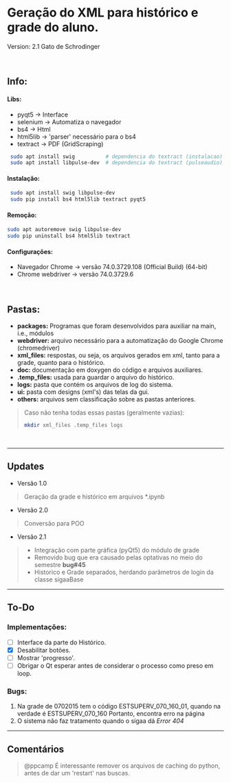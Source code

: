 # Geração do XML para histórico e grade do aluno.
Version: 2.1
Gato de Schrodinger

<br>

## Info:
#### Libs:
* pyqt5       → Interface
* selenium    → Automatiza o navegador
* bs4         → Html
* html5lib    → 'parser' necessário para o bs4
* textract    → PDF (GridScraping)
```bash
 sudo apt install swig          # dependencia do textract (instalacao)
 sudo apt install libpulse-dev  # dependencia do textract (pulseaudio)
```
#### Instalação:
```bash
 sudo apt install swig libpulse-dev
 sudo pip install bs4 html5lib textract pyqt5
 ```
#### Remoção:
```bash
sudo apt autoremove swig libpulse-dev
sudo pip uninstall bs4 html5lib textract
```
#### Configurações:
* Navegador Chrome → versão 74.0.3729.108 (Official Build) (64-bit)
* Chrome webdriver → versão 74.0.3729.6

<br>

## Pastas:
* **packages:** Programas que foram desenvolvidos para auxiliar na main, i.e., módulos
* **webdriver:** arquivo necessário para a automatização do Google Chrome (chromedriver)
* **xml_files:** respostas, ou seja, os arquivos gerados em xml, tanto para a grade, quanto para o histórico.
* **doc:** documentação em doxygen do código e arquivos auxiliares.
* **.temp_files:** usada para guardar o arquivo do histórico.
* **logs:** pasta que contém os arquivos de log do sistema.
* **ui:** pasta com designs (xml's) das telas da gui.
* **others:** arquivos sem classificação sobre as pastas anteriores.

> Caso não tenha todas essas pastas (geralmente vazias):
> ```bash
> mkdir xml_files .temp_files logs
> ```

<br>

***

## Updates
* Versão 1.0
> Geração da grade e histórico em arquivos *.ipynb

* Versão 2.0
> Conversão para POO

* Versão 2.1
> * Integração com parte gráfica (pyQt5) do módulo de grade
> * Removido bug que era causado pelas optativas no meio do semestre **bug\#45**
> * Historico e Grade separados, herdando parâmetros de login da classe sigaaBase
>

***

## To-Do
### Implementações:
- [ ] Interface da parte do Histórico.
- [x] Desabilitar botões.
- [ ] Mostrar 'progresso'.
- [ ] Obrigar o Qt esperar antes de considerar o processo como preso em loop.

### Bugs:
1. Na grade de 0702015 tem o código ESTSUPERV_070_160_01, quando na verdade é ESTSUPERV_070_160
Portanto, encontra erro na página
2. O sistema não faz tratamento quando o sigaa dá *Error 404*

***

## Comentários

> @ppcamp É interessante remover os arquivos de caching do python, antes de dar um 'restart' nas buscas.
